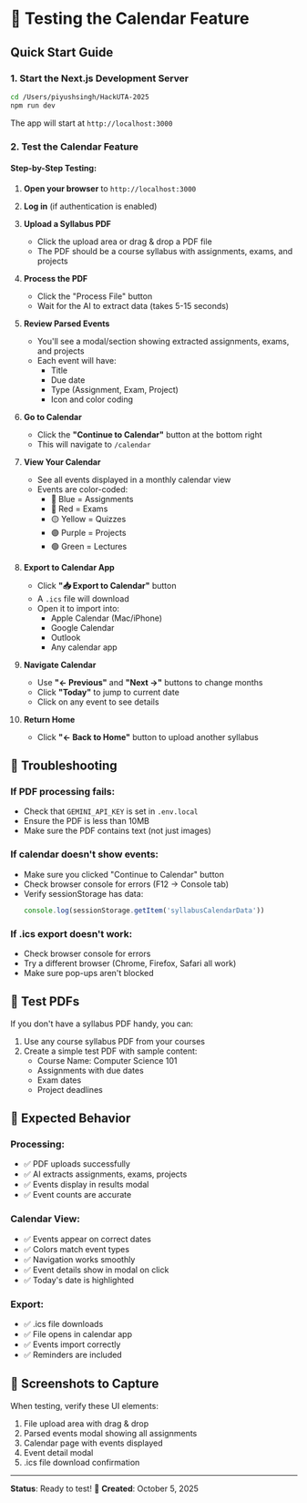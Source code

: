 # 🧪 Testing the Calendar Feature

## Quick Start Guide

### 1. Start the Next.js Development Server

```bash
cd /Users/piyushsingh/HackUTA-2025
npm run dev
```

The app will start at `http://localhost:3000`

### 2. Test the Calendar Feature

#### Step-by-Step Testing:

1. **Open your browser** to `http://localhost:3000`

2. **Log in** (if authentication is enabled)

3. **Upload a Syllabus PDF**
   - Click the upload area or drag & drop a PDF file
   - The PDF should be a course syllabus with assignments, exams, and projects

4. **Process the PDF**
   - Click the "Process File" button
   - Wait for the AI to extract data (takes 5-15 seconds)

5. **Review Parsed Events**
   - You'll see a modal/section showing extracted assignments, exams, and projects
   - Each event will have:
     - Title
     - Due date
     - Type (Assignment, Exam, Project)
     - Icon and color coding

6. **Go to Calendar**
   - Click the **"Continue to Calendar"** button at the bottom right
   - This will navigate to `/calendar`

7. **View Your Calendar**
   - See all events displayed in a monthly calendar view
   - Events are color-coded:
     - 🔵 Blue = Assignments
     - 🔴 Red = Exams
     - 🟡 Yellow = Quizzes
     - 🟣 Purple = Projects
     - 🟢 Green = Lectures

8. **Export to Calendar App**
   - Click **"📥 Export to Calendar"** button
   - A `.ics` file will download
   - Open it to import into:
     - Apple Calendar (Mac/iPhone)
     - Google Calendar
     - Outlook
     - Any calendar app

9. **Navigate Calendar**
   - Use **"← Previous"** and **"Next →"** buttons to change months
   - Click **"Today"** to jump to current date
   - Click on any event to see details

10. **Return Home**
    - Click **"← Back to Home"** button to upload another syllabus

## 🐛 Troubleshooting

### If PDF processing fails:
- Check that `GEMINI_API_KEY` is set in `.env.local`
- Ensure the PDF is less than 10MB
- Make sure the PDF contains text (not just images)

### If calendar doesn't show events:
- Make sure you clicked "Continue to Calendar" button
- Check browser console for errors (F12 → Console tab)
- Verify sessionStorage has data:
  ```javascript
  console.log(sessionStorage.getItem('syllabusCalendarData'))
  ```

### If .ics export doesn't work:
- Check browser console for errors
- Try a different browser (Chrome, Firefox, Safari all work)
- Make sure pop-ups aren't blocked

## 📝 Test PDFs

If you don't have a syllabus PDF handy, you can:
1. Use any course syllabus PDF from your courses
2. Create a simple test PDF with sample content:
   - Course Name: Computer Science 101
   - Assignments with due dates
   - Exam dates
   - Project deadlines

## 🎯 Expected Behavior

### Processing:
- ✅ PDF uploads successfully
- ✅ AI extracts assignments, exams, projects
- ✅ Events display in results modal
- ✅ Event counts are accurate

### Calendar View:
- ✅ Events appear on correct dates
- ✅ Colors match event types
- ✅ Navigation works smoothly
- ✅ Event details show in modal on click
- ✅ Today's date is highlighted

### Export:
- ✅ .ics file downloads
- ✅ File opens in calendar app
- ✅ Events import correctly
- ✅ Reminders are included

## 📸 Screenshots to Capture

When testing, verify these UI elements:
1. File upload area with drag & drop
2. Parsed events modal showing all assignments
3. Calendar page with events displayed
4. Event detail modal
5. .ics file download confirmation

---

**Status**: Ready to test! 🚀
**Created**: October 5, 2025

